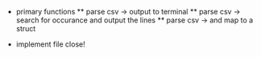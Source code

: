 
* primary functions
** parse csv -> output to terminal
** parse csv -> search for occurance and output the lines
** parse csv -> and map to a struct

* implement file close!
